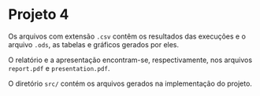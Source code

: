 # Projeto 4

Os arquivos com extensão `.csv`  contêm os resultados das execuções e o arquivo `.ods`, as tabelas e gráficos gerados por eles.

O relatório e a apresentação encontram-se, respectivamente, nos arquivos `report.pdf` e `presentation.pdf`.

O diretório `src/` contém os arquivos gerados na implementação do projeto.
